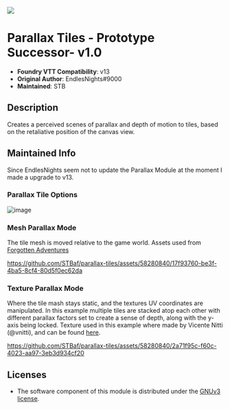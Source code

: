 ![](https://img.shields.io/badge/Foundry-v12-informational)

# Parallax Tiles - Prototype Successor- v1.0
* **Foundry VTT Compatibility**: v13
* **Original Author**: EndlesNights#9000
* **Maintained**: STB

## Description
Creates a perceived scenes of parallax and depth of motion to tiles, based on the retaliative position of the canvas view.

## Maintained Info
Since EndlesNights seem not to update the Parallax Module at the moment I made a upgrade to v13.

### Parallax Tile Options
![image](https://github.com/STBaf/parallax-tiles/assets/58280840/57964f9e-a6f6-4eac-8949-1d5ace508c8f)

### Mesh Parallax Mode
The tile mesh is moved relative to the game world.
Assets used from [Forgotten Adventures ](https://www.forgotten-adventures.net/)

https://github.com/STBaf/parallax-tiles/assets/58280840/17f93760-be3f-4ba5-8cf4-80d5f0ec62da


### Texture Parallax Mode
Where the tile mash stays static, and the textures UV coordinates are manipulated. In this example multiple tiles are stacked atop each other with different parallax factors set to create a sense of depth, along with the y-axis being locked.
Texture used in this example where made by Vicente Nitti (@vnitti), and can be found [here](https://vnitti.itch.io/glacial-mountains-parallax-background).

https://github.com/STBaf/parallax-tiles/assets/58280840/2a71f95c-f60c-4023-aa97-3eb3d934cf20


## Licenses
* The software component of this module is distributed under the [GNUv3 license](https://github.com/STBaf/parallax-tiles/blob/main/LICENSE.txt).

